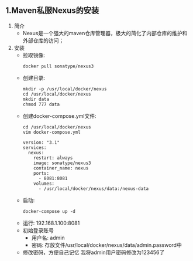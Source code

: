## 1.Maven私服Nexus的安装

1. 简介
    + Nexus是一个强大的maven仓库管理器，极大的简化了内部仓库的维护和外部仓库的访问；
2. 安装
    + 拉取镜像: 
        ``` shell 
        docker pull sonatype/nexus3
        ```
    + 创建目录:
        ``` shell 
        mkdir -p /usr/local/docker/nexus
        cd /usr/local/docker/nexus
        mkdir data
        chmod 777 data
        ```
    + 创建docker-compose.yml文件:
        ``` shell 
        cd /usr/local/docker/nexus
        vim docker-compose.yml
        
        version: "3.1"
        services:
          nexus:
            restart: always
            image: sonatype/nexus3
            container_name: nexus
            ports:
              - 8081:8081
            volumes:
              - /usr/local/docker/nexus/data:/nexus-data
        ```
    + 启动:
        ``` shell 
        docker-compose up -d
        ```
    + 运行: 192.168.1.100:8081
    + 初始登录账号
        + 用户名: admin
        + 密码: 存放文件/usr/local/docker/nexus/data/admin.password中
    + 修改密码，方便自己记忆
        我将admin用户密码修改为123456了 
